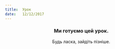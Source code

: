 ```yaml
---
title:  Урок
date:   12/12/2017
---
```


### <center>Ми готуємо цей урок.</center>
<center>Будь ласка, зайдіть пізніше.</center>